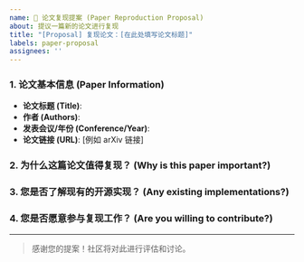 ```yaml
---
name: 📄 论文复现提案 (Paper Reproduction Proposal)
about: 提议一篇新的论文进行复现
title: "[Proposal] 复现论文：[在此处填写论文标题]"
labels: paper-proposal
assignees: ''
---
```


### 1. 论文基本信息 (Paper Information)
* **论文标题 (Title)**: 
* **作者 (Authors)**: 
* **发表会议/年份 (Conference/Year)**: 
* **论文链接 (URL)**: [例如 arXiv 链接]

### 2. 为什么这篇论文值得复现？ (Why is this paper important?)
<!-- 请简要说明这篇论文的核心贡献、创新点或影响力 -->

### 3. 您是否了解现有的开源实现？ (Any existing implementations?)
<!-- 如果有，请列出链接。如果没有，请填写 "不清楚" 或 "无" -->

### 4. 您是否愿意参与复现工作？ (Are you willing to contribute?)
<!-- 请选择：是 / 否 / 视情况而定 -->

---
> 感谢您的提案！社区将对此进行评估和讨论。
